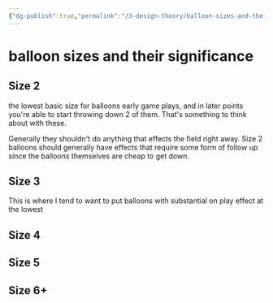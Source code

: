 ```yaml
---
{"dg-publish":true,"permalink":"/3-design-theory/balloon-sizes-and-their-significant/"}
---
```


# balloon sizes and their significance 

## Size 2
the lowest basic size for balloons
early game plays, and in later points you're able to start throwing down 2 of them. That's something to think about with these.

Generally they shouldn't do anything that effects the field right away. Size 2 balloons should generally have effects that require some form of follow up since the balloons themselves are cheap to get down.

## Size 3
This is where I tend to want to put balloons with substantial on play effect at the lowest 

## Size 4

## Size 5

## Size 6+